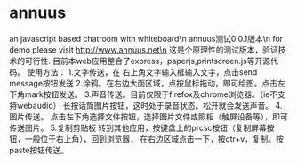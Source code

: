 # annuus
an javascript based chatroom with whiteboard\n
annuus测试0.0.1版本\n
  for demo please visit http://www.annuus.net\n
	这是个原理性的测试版本，验证技术的可行性.
	目前本web应用整合了express，paperjs,printscreen.js等开源代码。
	使用方法：
	1.文字传送，在	右上角文字输入框输入文字，点击send message按钮发送
	2.涂鸦。在右边大面区域，点按鼠标拖动，即可绘图。点击左下角mark按钮发送。
	3.声音传送。目前仅限于firefox及chrome浏览器。（ie不支持webaudio）
	长按话筒图片按钮，这时处于录音状态。松开就会发送声音。
	4.图片传送。
	点击左下角选择文件按钮，选择图片文件或照相（触屏设备等），即可传送图片。
	5.复制剪贴板
	转到其他应用，按键盘上的prcsc按钮（复制屏幕按钮，一般位于右上角），回到浏览器，
	在右边区域点击一下，按ctr+v，复制。按paste按钮传送。
